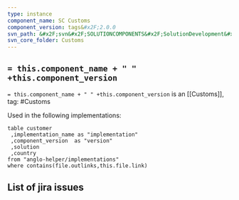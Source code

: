 ```yaml
---
type: instance
component_name: SC Customs
component_version: tags&#x2F;2.0.0
svn_path: &#x2F;svn&#x2F;SOLUTIONCOMPONENTS&#x2F;SolutionDevelopment&#x2F;Customs
svn_core_folder: Customs
---
```


## `= this.component_name + " " +this.component_version`

`= this.component_name + " " +this.component_version` is an [[Customs]],
tag: #Customs

Used in the following implementations:
```dataview
table customer
 ,implementation_name as "implementation"
 ,component_version  as "version"
 ,solution
 ,country  
from "anglo-helper/implementations"
where contains(file.outlinks,this.file.link)
```


## List of jira issues
